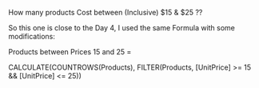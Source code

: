 How many products Cost between (Inclusive) $15 & $25 ??

So this one is close to the Day 4, I used the same Formula with some modifications:

Products between Prices 15 and 25 = 

  CALCULATE(COUNTROWS(Products), FILTER(Products, [UnitPrice] >= 15 && [UnitPrice] <= 25))
